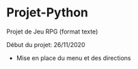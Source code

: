# Projet-Python
Projet de Jeu RPG (format texte)

Début du projet: 26/11/2020

- Mise en place du menu et des directions 
